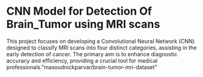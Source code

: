 # CNN Model for Detection Of Brain_Tumor using MRI scans

This project focuses on developing a Convolutional Neural Network (CNN) designed to classify MRI scans into four distinct categories, assisting in the early detection of cancer. The primary aim is to enhance diagnostic accuracy and efficiency, providing a crucial tool for medical professionals."masoudnickparvar/brain-tumor-mri-dataset"

